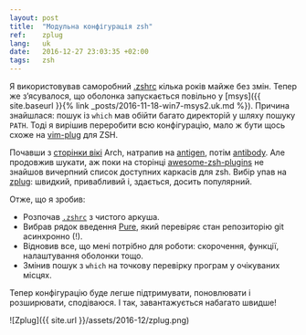 ```yaml
---
layout: post
title:  "Модульна конфігурація zsh"
ref:    zplug
lang:   uk
date:   2016-12-27 23:03:35 +02:00
tags:   zsh
---
```


Я використовував саморобний [.zshrc](https://github.com/sakhnik/dotfiles/blob/master/.zshrc~)
кілька років майже без змін. Тепер же з’ясувалося, що оболонка запускається повільно
у [msys]({{ site.baseurl }}{% link _posts/2016-11-18-win7-msys2.uk.md %}).
Причина знайшлася: пошук із `which` мав обійти багато директорій у шляху пошуку `PATH`.
Тоді я вирішив переробити всю конфігурацію, мало ж бути щось схоже на
[vim-plug](https://github.com/junegunn/vim-plug) для ZSH.

Почавши з [сторінки вікі](https://wiki.archlinux.org/index.php/zsh) Arch,
натрапив на [antigen](https://github.com/zsh-users/antigen), потім
[antibody](https://github.com/getantibody/antibody). Але продовжив шукати,
аж поки на сторінці [awesome-zsh-plugins](https://github.com/unixorn/awesome-zsh-plugins)
не знайшов вичерпний список доступних каркасів для zsh. Вибір упав на
[zplug](https://github.com/zplug/zplug): швидкий, привабливий і, здається,
досить популярний.

Отже, що я зробив:

* Розпочав [`.zshrc`](https://github.com/sakhnik/dotfiles/blob/master/.zshrc) з чистого аркуша.
* Вибрав рядок введення [Pure](https://github.com/sindresorhus/pure), який
  перевіряє стан репозиторію git асинхронно (!).
* Відновив все, що мені потрібно для роботи: скорочення, функції, налаштування оболонки тощо.
* Змінив пошук з `which` на точкову перевірку програм у очікуваних місцях.

Тепер конфігурацію буде легше підтримувати, поновлювати і розширювати, сподіваюся.
І так, завантажується набагато швидше!

![Zplug]({{ site.url }}/assets/2016-12/zplug.png)
